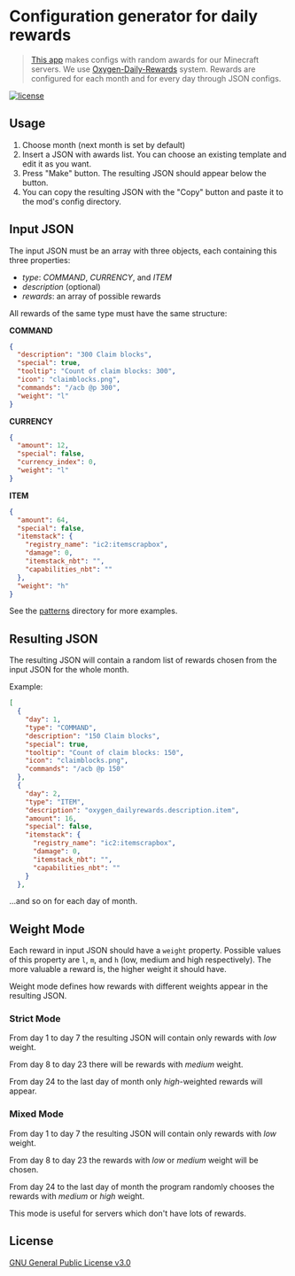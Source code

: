 # Configuration generator for daily rewards

> [This app](https://logicworlds.github.io/RewardsConfiguration) makes configs with random awards for our Minecraft servers. We use [Oxygen-Daily-Rewards](https://github.com/AustereTony-MCMods/Oxygen-Daily-Rewards/) system. Rewards are configured for each month and for every day through JSON configs.

[![license](https://img.shields.io/github/license/LogicWorlds/RewardsConfiguration?color=0277bd&style=flat-square)](https://github.com/LogicWorlds/RewardsConfiguration/blob/master/LICENSE)

## Usage

1. Choose month (next month is set by default)
2. Insert a JSON with awards list.  You can choose an existing template and edit
   it as you want.
3. Press "Make" button. The resulting JSON should appear below the button.
4. You can copy the resulting JSON with the "Copy" button and paste it to the
   mod's config directory.

## Input JSON

The input JSON must be an array with three objects, each containing this three
properties:

* *type*: *COMMAND*, *CURRENCY*, and *ITEM*
* *description* (optional)
* *rewards*: an array of possible rewards

All rewards of the same type must have the same structure:

**COMMAND**

```json
{
  "description": "300 Claim blocks",
  "special": true,
  "tooltip": "Count of claim blocks: 300",
  "icon": "claimblocks.png",
  "commands": "/acb @p 300",
  "weight": "l"
}
```

**CURRENCY**

```json
{
  "amount": 12,
  "special": false,
  "currency_index": 0,
  "weight": "l"
}
```

**ITEM**

```json
{
  "amount": 64,
  "special": false,
  "itemstack": {
    "registry_name": "ic2:itemscrapbox",
    "damage": 0,
    "itemstack_nbt": "",
    "capabilities_nbt": ""
  },
  "weight": "h"
}
```

See the
[patterns](https://github.com/LogicWorlds/RewardsConfiguration/tree/master/patterns)
directory for more examples.

## Resulting JSON

The resulting JSON will contain a random list of rewards chosen from the input
JSON for the whole month.

Example:

```json
[
  {
    "day": 1,
    "type": "COMMAND",
    "description": "150 Claim blocks",
    "special": true,
    "tooltip": "Count of claim blocks: 150",
    "icon": "claimblocks.png",
    "commands": "/acb @p 150"
  },
  {
    "day": 2,
    "type": "ITEM",
    "description": "oxygen_dailyrewards.description.item",
    "amount": 16,
    "special": false,
    "itemstack": {
      "registry_name": "ic2:itemscrapbox",
      "damage": 0,
      "itemstack_nbt": "",
      "capabilities_nbt": ""
    }
  },

```
...and so on for each day of month.

## Weight Mode

Each reward in input JSON should have a `weight` property.
Possible values of this property are `l`, `m`, and `h`
(low, medium and high respectively).
The more valuable a reward is, the higher weight it should have.

Weight mode defines how rewards with different weights appear in the resulting JSON.

### Strict Mode

From day 1 to day 7 the resulting JSON will contain only rewards with *low* weight.

From day 8 to day 23 there will be rewards with *medium* weight.

From day 24 to the last day of month only *high*-weighted rewards will appear.

### Mixed Mode

From day 1 to day 7 the resulting JSON will contain only rewards with *low* weight.

From day 8 to day 23 the rewards with *low* or *medium* weight will be chosen.

From day 24 to the last day of month the program randomly chooses the rewards with *medium* or *high* weight.

This mode is useful for servers which don't have lots of rewards.

## License

[GNU General Public License v3.0](https://github.com/LogicWorlds/RewardsConfiguration/blob/master/LICENSE)
